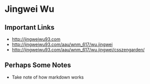 # Jingwei Wu

## Important Links

- http://jingweiwu93.com
- http://jingweiwu93.com/aau/wnm_617/wu.jingwei
- http://jingweiwu93.com/aau/wnm_617/wu.jingwei/csszengarden/

## Perhaps Some Notes

- Take note of how markdown works


